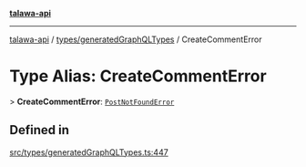 [**talawa-api**](../../../README.md)

***

[talawa-api](../../../modules.md) / [types/generatedGraphQLTypes](../README.md) / CreateCommentError

# Type Alias: CreateCommentError

\> **CreateCommentError**: [`PostNotFoundError`](PostNotFoundError.md)

## Defined in

[src/types/generatedGraphQLTypes.ts:447](https://github.com/PalisadoesFoundation/talawa-api/blob/039b0f127fb8caa46d57186ab4b3bb27fe150903/src/types/generatedGraphQLTypes.ts#L447)

